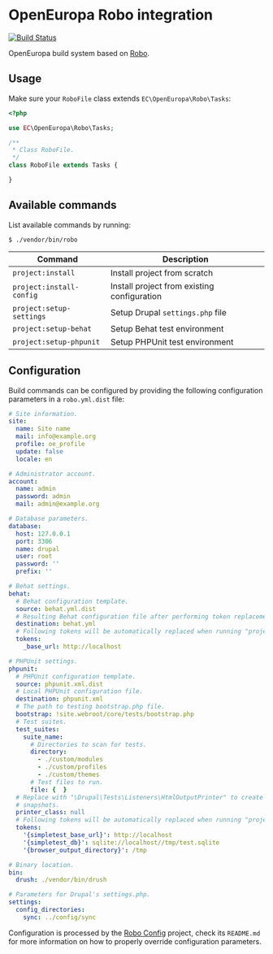 # OpenEuropa Robo integration

[![Build Status](https://travis-ci.org/ec-europa/oe-robo.svg?branch=master)](https://travis-ci.org/ec-europa/oe-robo)

OpenEuropa build system based on [Robo](http://robo.li/).

## Usage

Make sure your `RoboFile` class extends `EC\OpenEuropa\Robo\Tasks`:

```php
<?php

use EC\OpenEuropa\Robo\Tasks;

/**
 * Class RoboFile.
 */
class RoboFile extends Tasks {

}
```

## Available commands

List available commands by running:

```
$ ./vendor/bin/robo
```

| Command | Description |
|---|---|
| `project:install` | Install project from scratch |
| `project:install-config` | Install project from existing configuration |
| `project:setup-settings` | Setup Drupal `settings.php` file |
| `project:setup-behat` | Setup Behat test environment |
| `project:setup-phpunit` | Setup PHPUnit test environment |

## Configuration

Build commands can be configured by providing the following configuration parameters in a `robo.yml.dist` file: 

```yaml
# Site information.
site:
  name: Site name
  mail: info@example.org
  profile: oe_profile
  update: false
  locale: en

# Administrator account.
account:
  name: admin
  password: admin
  mail: admin@example.org

# Database parameters.
database:
  host: 127.0.0.1
  port: 3306
  name: drupal
  user: root
  password: ''
  prefix: ''

# Behat settings.
behat:
  # Behat configuration template.
  source: behat.yml.dist
  # Resulting Behat configuration file after performing token replacement.
  destination: behat.yml
  # Following tokens will be automatically replaced when running "project:setup-behat".
  tokens:
    _base_url: http://localhost

# PHPUnit settings.
phpunit:
  # PHPUnit configuration template.
  source: phpunit.xml.dist
  # Local PHPUnit configuration file.
  destination: phpunit.xml
  # The path to testing bootstrap.php file.
  bootstrap: !site.webroot/core/tests/bootstrap.php
  # Test suites.
  test_suites:
    suite_name:
      # Directories to scan for tests.
      directory:
        - ./custom/modules
        - ./custom/profiles
        - ./custom/themes
      # Test files to run.
      file: {  }
  # Replace with "\Drupal\Tests\Listeners\HtmlOutputPrinter" to create HTML
  # snapshots.
  printer_class: null
  # Following tokens will be automatically replaced when running "project:setup-phpunit".
  tokens:
    '{simpletest_base_url}': http://localhost
    '{simpletest_db}': sqlite://localhost//tmp/test.sqlite
    '{browser_output_directory}': /tmp

# Binary location.
bin:
  drush: ./vendor/bin/drush

# Parameters for Drupal's settings.php.
settings:
  config_directories:
    sync: ../config/sync
```

Configuration is processed by the [Robo Config](https://github.com/nuvoleweb/robo-config) project, check its `README.md`
for more information on how to properly override configuration parameters.
